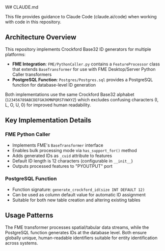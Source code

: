 W# CLAUDE.md

This file provides guidance to Claude Code (claude.ai/code) when working with code in this repository.

## Architecture Overview

This repository implements Crockford Base32 ID generators for multiple platforms:

- **FME Integration**: `FME/PythonCaller.py` contains a `FeatureProcessor` class that extends `BaseTransformer` for use with FME Desktop/Server Python Caller transformers
- **PostgreSQL Function**: `Postgres/Postgres.sql` provides a PostgreSQL function for database-level ID generation

Both implementations use the same Crockford Base32 alphabet (`123456789ABCDEFGHJKMNPQRSTVWXYZ`) which excludes confusing characters (I, L, O, U, 0) for improved human readability.

## Key Implementation Details

### FME Python Caller
- Implements FME's `BaseTransformer` interface
- Enables bulk processing mode via `has_support_for()` method
- Adds generated IDs as `_cuid` attribute to features
- Default ID length is 12 characters (configurable in `__init__`)
- Outputs processed features to "PYOUTPUT" port

### PostgreSQL Function
- Function signature: `generate_crockford_id(size INT DEFAULT 12)`
- Can be used as column default value for automatic ID assignment
- Suitable for both new table creation and altering existing tables

## Usage Patterns

The FME transformer processes spatial/tabular data streams, while the PostgreSQL function generates IDs at the database level. Both ensure globally unique, human-readable identifiers suitable for entity identification across systems.